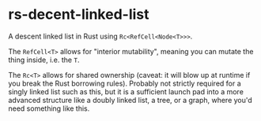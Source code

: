 # rs-decent-linked-list

A descent linked list in Rust using `Rc<RefCell<Node<T>>>`.

The `RefCell<T>` allows for "interior mutability", meaning you can mutate the thing inside, i.e. the `T`.

The `Rc<T>` allows for shared ownership (caveat: it will blow up at runtime if you break the Rust borrowing rules). Probably not strictly required for a singly linked list such as this, but it is a sufficient launch pad into a more advanced structure like a doubly linked list, a tree, or a graph, where you'd need something like this.
